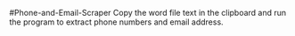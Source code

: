 #Phone-and-Email-Scraper
Copy the word file text in the clipboard and run the program to extract phone numbers and email address. 
